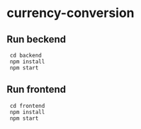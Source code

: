 # currency-conversion
## Run beckend
```
 cd backend
 npm install
 npm start
```
## Run frontend
```
 cd frontend
 npm install
 npm start
```
